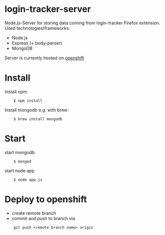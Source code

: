 # login-tracker-server

Node.js-Server for storing data coming from login-tracker Firefox extension.
Used technologies/frameworks:

* Node.js
* Express (+ body-parser)
* MongoDB

Server is currently hosted on [openshift](https://www.openshift.com/)

# Install

Install npm:

```
    $ npm install
```


Install mongodb e.g. with brew:

```
    $ brew install mongodb
```


# Start
start mongodb

```
    $ mongod
```

 
start node app

```
    $ node app.js
```


# Deploy to openshift

- create remote branch
- commit and push to branch via 
```
    git push <remote branch name> origin
```
